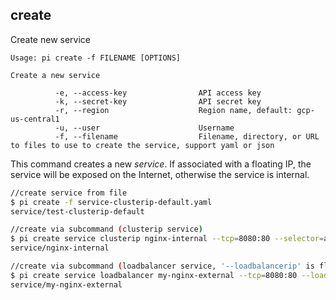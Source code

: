 create
------------------------------
Create new service

    Usage: pi create -f FILENAME [OPTIONS]

    Create a new service

              -e, --access-key                API access key
              -k, --secret-key                API secret key
              -r, --region                    Region name, default: gcp-us-central1
              -u, --user                      Username
              -f, --filename                  Filename, directory, or URL to files to use to create the service, support yaml or json

This command creates a new _service_. If associated with a floating IP, the service will be exposed on the Internet, otherwise the service is internal.

```sh
//create service from file
$ pi create -f service-clusterip-default.yaml
service/test-clusterip-default

//create via subcommand (clusterip service)
$ pi create service clusterip nginx-internal --tcp=8080:80 --selector=app=nginx-internal
service/nginx-internal

//create via subcommand (loadbalancer service, '--loadbalancerip' is floating IP)
$ pi create service loadbalancer my-nginx-external --tcp=8080:80 --loadbalancerip=35.193.x.x --selector=app=nginx-external
service/my-nginx-external
```
